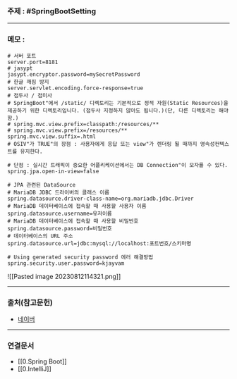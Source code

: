 ### 주제 : #SpringBootSetting

___

### 메모 : 

```
# 서버 포트  
server.port=8181  
# jasypt  
jasypt.encryptor.password=mySecretPassword  
# 한글 깨짐 방지  
server.servlet.encoding.force-response=true  
# 접두사 / 접미사  
# SpringBoot"에서 /static/ 디렉토리는 기본적으로 정적 자원(Static Resources)을 제공하기 위한 디렉토리입니다. (접두사 지정하지 않아도 됩니다.)(단, 다른 디렉토리는 해야함.)  
# spring.mvc.view.prefix=classpath:/resources/**  
# spring.mvc.view.prefix=/resources/**  
spring.mvc.view.suffix=.html  
# OSIV"가 TRUE"의 장점 : 사용자에게 응답 또는 view"가 렌더링 될 때까지 영속성컨텍스트를 유지한다.  

# 단점 : 실시간 트래픽이 중요한 어플리케이션에서는 DB Connection"이 모자를 수 있다.  
spring.jpa.open-in-view=false

# JPA 관련된 DataSource
# MariaDB JDBC 드라이버의 클래스 이름
spring.datasource.driver-class-name=org.mariadb.jdbc.Driver  
# MariaDB 데이터베이스에 접속할 때 사용할 사용자 이름
spring.datasource.username=유저이름
# MariaDB 데이터베이스에 접속할 때 사용할 비밀번호
spring.datasource.password=비밀번호
# 데이터베이스의 URL 주소
spring.datasource.url=jdbc:mysql://localhost:포트번호/스키마명

# Using generated security password 에러 해결방법  
spring.security.user.password=kjayvam
```
![[Pasted image 20230812114321.png]]

___

### 출처(참고문헌)

- [네이버](https://www.naver.com/)

___

### 연결문서

- [[0.Spring Boot]]
- [[0.IntelliJ]]

